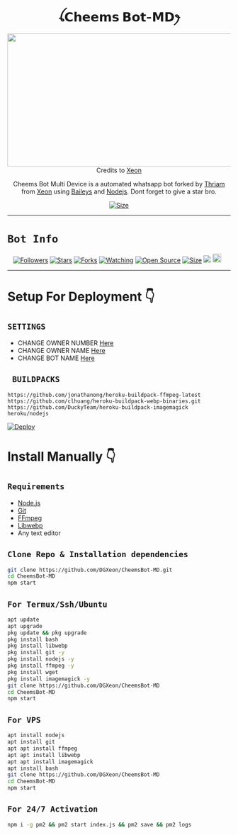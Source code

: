 <h1 align="center">ꪶ𝗖𝗵𝗲𝗲𝗺𝘀 𝗕𝗼𝘁-𝗠𝗗ꫂ<br></h1>
<p align="center">
  <img src="https://telegra.ph/file/8adfac9d34c43ce444fbf.jpg" width="540" height="300" />
  Credits to <a href="https://github.com/DGXeon" target="_blank">Xeon</a>
</p>

<p align="center">
Cheems Bot Multi Device is a automated whatsapp bot forked by <a href="https://github.com/Thriam" target="_blank">Thriam</a> from <a href="https://github.com/DGXeon" target="_blank">Xeon</a> using <a href="https://github.com/adiwajshing/Baileys" target="_blank">Baileys</a> and <a href="https://github.com/nodejs" target="_blank">Nodejs</a>. Dont forget to give a star bro.
</p>

<p align="center">
<a href="https://youtu.be/imFIX-Wrt3s"><img title="Size" src="https://img.shields.io/badge/Tutorial-Video-green"></a>
</p>

------

# ```Bot Info```
<p align="center">
<a href="https://github.com/DGXeon/followers"><img title="Followers" src="https://img.shields.io/github/followers/DGXeon?color=red&style=flat-square"></a>
<a href="https://github.com/DGXeon/CheemsBot-MD/stargazers/"><img title="Stars" src="https://img.shields.io/github/stars/DGXeon/CheemsBot-MD?color=blue&style=flat-square"></a>
<a href="https://github.com/DGXeon/CheemsBot-MD/network/members"><img title="Forks" src="https://img.shields.io/github/forks/DGXeon/CheemsBot-MD?color=red&style=flat-square"></a>
<a href="https://github.com/DGXeon/CheemsBot-MD/watchers"><img title="Watching" src="https://img.shields.io/github/watchers/DGXeon/CheemsBot-MD?label=Watchers&color=blue&style=flat-square"></a>
<a href="https://github.com/DGXeon/CheemsBot-MD"><img title="Open Source" src="https://img.shields.io/badge/Author-Xeon%20Bot%20Inc.-red?v=103"></a>
<a href="https://github.com/DGXeon/CheemsBot-MD/"><img title="Size" src="https://img.shields.io/github/repo-size/DGXeon/CheemsBot-MD?style=flat-square&color=green"></a>
<a href="https://hits.seeyoufarm.com"><img src="https://hits.seeyoufarm.com/api/count/incr/badge.svg?url=https%3A%2F%2Fgithub.com%2FDGXeon%2FCheemsBot-MD&count_bg=%2379C83D&title_bg=%23555555&icon=probot.svg&icon_color=%2300FF6D&title=hits&edge_flat=false"/></a>
<a href="https://github.com/DGXeon/CheemsBot-MD/graphs/commit-activity"><img height="20" src="https://img.shields.io/badge/Maintained%3F-yes-green.svg"></a>&nbsp;&nbsp;
</p>
<p align='center'>
    </p>

-------

# Setup For Deployment 👇

## `SETTINGS`

- CHANGE OWNER NUMBER [Here](https://github.com/Thriam/CheemsBot-MD/config.js#L25)
- CHANGE OWNER NAME [Here](https://github.com/Thriam/CheemsBot-MD/config.js#L30)
- CHANGE BOT NAME [Here](https://github.com/Thriam/CheemsBot-MD/config.js#L29)

## ` BUILDPACKS`

```
https://github.com/jonathanong/heroku-buildpack-ffmpeg-latest
https://github.com/clhuang/heroku-buildpack-webp-binaries.git
https://github.com/DuckyTeam/heroku-buildpack-imagemagick
heroku/nodejs
```

[![Deploy](https://www.herokucdn.com/deploy/button.svg)](https://heroku.com/deploy?template=https://github.com/Thriam/CheemsBot-MD/)

# Install Manually 👇
## `Requirements`
* [Node.js](https://nodejs.org/en/)
* [Git](https://git-scm.com/downloads)
* [FFmpeg](https://github.com/BtbN/FFmpeg-Builds/releases/download/autobuild-2020-12-08-13-03/ffmpeg-n4.3.1-26-gca55240b8c-win64-gpl-4.3.zip)
* [Libwebp](https://developers.google.com/speed/webp/download)
* Any text editor
## `Clone Repo & Installation dependencies`
```bash
git clone https://github.com/DGXeon/CheemsBot-MD.git
cd CheemsBot-MD
npm start
```
## `For Termux/Ssh/Ubuntu`
```bash
apt update
apt upgrade
pkg update && pkg upgrade
pkg install bash
pkg install libwebp
pkg install git -y
pkg install nodejs -y 
pkg install ffmpeg -y 
pkg install wget
pkg install imagemagick -y
git clone https://github.com/DGXeon/CheemsBot-MD
cd CheemsBot-MD
npm start
```
## `For VPS`
```bash
apt install nodejs 
apt install git 
apt apt install ffmpeg 
apt apt install libwebp 
apt apt install imagemagick
apt install bash
git clone https://github.com/DGXeon/CheemsBot-MD
cd CheemsBot-MD
npm start
```
## `For 24/7 Activation`
```bash
npm i -g pm2 && pm2 start index.js && pm2 save && pm2 logs
```
